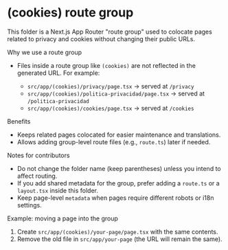 # (cookies) route group

This folder is a Next.js App Router "route group" used to colocate pages
related to privacy and cookies without changing their public URLs.

Why we use a route group

- Files inside a route group like `(cookies)` are not reflected in the
  generated URL. For example:

  - `src/app/(cookies)/privacy/page.tsx` -> served at `/privacy`
  - `src/app/(cookies)/politica-privacidad/page.tsx` -> served at `/politica-privacidad`
  - `src/app/(cookies)/cookies/page.tsx` -> served at `/cookies`

Benefits

- Keeps related pages colocated for easier maintenance and translations.
- Allows adding group-level route files (e.g., `route.ts`) later if needed.

Notes for contributors

- Do not change the folder name (keep parentheses) unless you intend to
  affect routing.
- If you add shared metadata for the group, prefer adding a `route.ts` or
  a `layout.tsx` inside this folder.
- Keep page-level `metadata` when pages require different robots or i18n
  settings.

Example: moving a page into the group

1. Create `src/app/(cookies)/your-page/page.tsx` with the same contents.
2. Remove the old file in `src/app/your-page` (the URL will remain the same).
